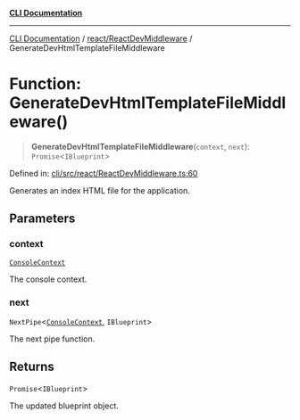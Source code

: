 [**CLI Documentation**](../../../README.md)

***

[CLI Documentation](../../../README.md) / [react/ReactDevMiddleware](../README.md) / GenerateDevHtmlTemplateFileMiddleware

# Function: GenerateDevHtmlTemplateFileMiddleware()

> **GenerateDevHtmlTemplateFileMiddleware**(`context`, `next`): `Promise`\<`IBlueprint`\>

Defined in: [cli/src/react/ReactDevMiddleware.ts:60](https://github.com/stonemjs/cli/blob/f139573d7f6e29779d41fb031ed261bfcad59d09/src/react/ReactDevMiddleware.ts#L60)

Generates an index HTML file for the application.

## Parameters

### context

[`ConsoleContext`](../../../declarations/interfaces/ConsoleContext.md)

The console context.

### next

`NextPipe`\<[`ConsoleContext`](../../../declarations/interfaces/ConsoleContext.md), `IBlueprint`\>

The next pipe function.

## Returns

`Promise`\<`IBlueprint`\>

The updated blueprint object.
